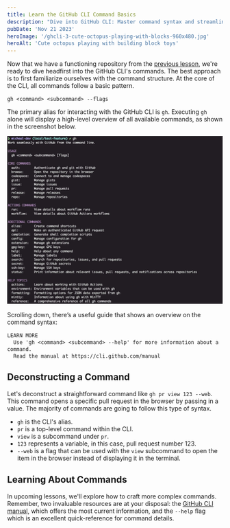 ```yaml
---
title: Learn the GitHub CLI Command Basics
description: "Dive into GitHub CLI: Master command syntax and streamline your development process. Our guide breaks down CLI commands, making them easy to learn and apply."
pubDate: 'Nov 21 2023'
heroImage: '/ghcli-3-cute-octopus-playing-with-blocks-960x480.jpg'
heroAlt: 'Cute octopus playing with building block toys'
---
```


Now that we have a functioning repository from the [previous lesson](/blog/ghcli-2-initializing-a-repo-with-the-github-cli/), we're ready to dive headfirst into the GitHub CLI's commands. The best approach is to first familiarize ourselves with the command structure. At the core of the CLI, all commands follow a basic pattern.

```shell
gh <command> <subcommand> --flags
```

The primary alias for interacting with the GitHub CLI is `gh`. Executing `gh` alone will display a high-level overview of all available commands, as shown in the screenshot below.

![Display of possible commands when using `gh` by itself](./assets/ghcli-3-gh-base-command.jpg)

Scrolling down, there’s a useful guide that shows an overview on the command syntax:

```shell
LEARN MORE
  Use 'gh <command> <subcommand> --help' for more information about a command.
  Read the manual at https://cli.github.com/manual
```

## Deconstructing a Command
Let's deconstruct a straightforward command like `gh pr view 123 --web`. This command opens a specific pull request in the browser by passing in a value. The majority of commands are going to follow this type of syntax.

- `gh` is the CLI's alias.
- `pr` is a top-level command within the CLI.
- `view` is a subcommand under `pr`.
- `123` represents a variable, in this case, pull request number 123.
- `--web` is a flag that can be used with the `view` subcommand to open the item in the browser instead of displaying it in the terminal.

## Learning About Commands
In upcoming lessons, we'll explore how to craft more complex commands. Remember, two invaluable resources are at your disposal: the [GitHub CLI manual](https://cli.github.com/manual), which offers the most current information, and the `--help` flag which is an excellent quick-reference for command details.